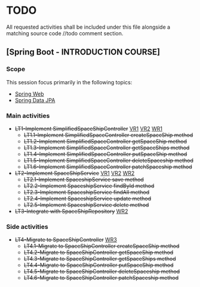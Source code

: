 # TODO

All requested activities shall be included under this file alongside a matching source code //todo comment section.

## [Spring Boot - INTRODUCTION COURSE]

### Scope

This session focus primarily in the following topics:

* [Spring Web](https://docs.spring.io/spring-boot/docs/2.4.5/reference/htmlsingle/#boot-features-developing-web-applications)
* [Spring Data JPA](https://docs.spring.io/spring-boot/docs/2.4.5/reference/htmlsingle/#boot-features-jpa-and-spring-data)

### Main activities

- ~~LT1-Implement SimplifiedSpaceShipController~~
  [VR1](https://app.pluralsight.com/library/courses/spring-big-picture/table-of-contents)
  [VR2](https://app.pluralsight.com/library/courses/spring-boot-fundamentals/table-of-contents)
  [WR1](https://www.baeldung.com/spring-boot-start#web-and-the-controller)
  - ~~LT1.1-Implement SimplifiedSpaceController createSpaceShip method~~
  - ~~LT1.2-Implement SimplifiedSpaceController getSpaceShip method~~
  - ~~LT1.3-Implement SimplifiedSpaceController getSpaceShips method~~
  - ~~LT1.4-Implement SimplifiedSpaceController putSpaceShip method~~
  - ~~LT1.5-Implement SimplifiedSpaceController deleteSpaceship method~~
  - ~~LT1.6-Implement SimplifiedSpaceController patchSpaceship method~~
- ~~LT2-Implement SpaceShipService~~
  [VR1](https://app.pluralsight.com/library/courses/spring-big-picture/table-of-contents)
  [VR2](https://app.pluralsight.com/library/courses/spring-boot-fundamentals/table-of-contents)
  [WR2](https://spring.io/guides/gs/rest-service/)
  - ~~LT2.1-Implement SpaceshipService save method~~
  - ~~LT2.2-Implement SpaceshipService findById method~~
  - ~~LT2.3-Implement SpaceshipService findAll method~~
  - ~~LT2.4-Implement SpaceshipService update method~~
  - ~~LT2.5-Implement SpaceshipService delete method~~
- ~~LT3-Integrate with SpaceShipRepository~~
  [WR2](https://spring.io/guides/gs/rest-service/)


### Side activities

- ~~LT4-Migrate to SpaceShipController~~
  [WR3](https://www.baeldung.com/entity-to-and-from-dto-for-a-java-spring-application)
  - ~~LT4.1-Migrate to SpaceShipController createSpaceShip method~~
  - ~~LT4.2-Migrate to SpaceShipController getSpaceShip method~~
  - ~~LT4.3-Migrate to SpaceShipController getSpaceShips method~~
  - ~~LT4.4-Migrate to SpaceShipController putSpaceShip method~~
  - ~~LT4.5-Migrate to SpaceShipController deleteSpaceship method~~
  - ~~LT4.6-Migrate to SpaceShipController patchSpaceship method~~